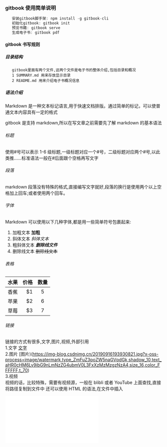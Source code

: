 ### gitbook 使用简单说明

```java
   安装gitbook脚手架: npm install -g gitbook-cli
   初始化gitbook: gitbook init
   预览书籍: gitbook serve
   生成电子书: gitbook pdf
```

#### gitbook 书写规则

##### 目录结构

```
   gitbook里面有两个文件,这两个文件是电子书的整体介绍,包括目录和概况
   1 SUMMARY.md 用来存放显示目录
   2 README.md 用来介绍电子书概况信息
```

##### 语法介绍

Markdown 是一种文本标记语言,用于快速文档排版。通过简单的标记，可以使普通文本内容具有一定的格式

gitbook 是支持 markdown,所以在写文章之前需要先了解 markdown 的基本语法

###### 标题

使用#号可以表示 1-6 级标题,一级标题对应一个#号，二级标题对应两个#号,以此类推……标准语法一般在#后面跟个空格再写文字

###### 段落

markdown 段落没有特殊的格式,直接编写文字就好,段落的换行是使用两个以上空格加上回车;或者使用两个回车。

###### 字体

Markdown 可以使用以下几种字体,都是用一些简单符号包裹起来:

1.  加粗文本 **加粗**
2.  斜体文本 _斜体文本_
3.  粗斜体文本 **_删除线文件_**
4.  删除线文本 ~~删除线文本~~

###### 表格

| 水果 | 价格 | 数量 |
| ---- | ---: | :--: |
| 香蕉 |  \$1 |  5   |
| 苹果 |  \$2 |  6   |
| 草莓 |  \$3 |  7   |

###### 链接

链接的方式有很多,文字,图片,视频,外部引用  
 1.文字 [文字](www.baidu.com)  
 2.图片 [图片)(https://img-blog.csdnimg.cn/20190916193930821.jpg?x-oss-process=image/watermark,type_ZmFuZ3poZW5naGVpdGk,shadow_10,text_aHR0cHM6Ly9ibG9nLmNzZG4ubmV0L3FxXzMzMzgzNzA4,size_16,color_FFFFFF,t_70)  
 3.视频  
 视频的话，比较特殊，需要有视频源，一般在 blibli 或者 YouTube 上面查找,直接将路径复制到文件中
还可以使用 HTML 的语法,在文件中插入

<iframe src="//player.bilibili.com/player.html?aid=55879448&cid=97666871&page=1" scrolling="no" border="0" frameborder="no" framespacing="0" allowfullscreen="true">
<video src="视频链接" controls="controls" width="500" height="300">您的浏览器不支持播放该视频！</video>
